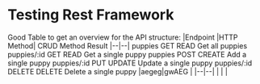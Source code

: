 # Testing Rest Framework

Good Table to get an overview for the API structure:
|Endpoint 	|HTTP Method| 	CRUD Method 	Result
|--|--|
puppies 	GET 	READ 	Get all puppies
puppies/:id 	GET 	READ 	Get a single puppy
puppies 	POST 	CREATE 	Add a single puppy
puppies/:id 	PUT 	UPDATE 	Update a single puppy
puppies/:id 	DELETE 	DELETE 	Delete a single puppy
|aegeg|gwAEG  		|
|--|--|
|  |  |

<!--stackedit_data:
eyJoaXN0b3J5IjpbOTQxMzk3MzcwLC03NDg4MTU5MV19
-->